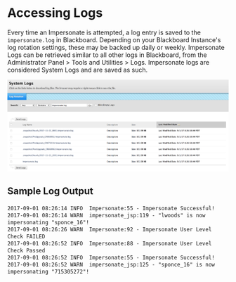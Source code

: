 # Accessing Logs

Every time an Impersonate is attempted, a log entry is saved to the `impersonate.log` in Blackboard. Depending on your Blackboard Instance's log rotation settings, these may be backed up daily or weekly. Impersonate Logs can be retrieved similar to all other logs in Blackboard, from the Administrator Panel &gt; Tools and Utilities &gt; Logs. Impersonate logs are considered System Logs and are saved as such.

![](../.gitbook/assets/logs_list.png)

## Sample Log Output

```text
2017-09-01 08:26:14 INFO  Impersonate:55 - Impersonate Successful!
2017-09-01 08:26:14 WARN  impersonate_jsp:119 - "lwoods" is now impersonating "sponce_16"!
2017-09-01 08:26:26 WARN  Impersonate:92 - Impersonate User Level Check FAILED
2017-09-01 08:26:52 INFO  Impersonate:88 - Impersonate User Level Check Passed
2017-09-01 08:26:52 INFO  Impersonate:55 - Impersonate Successful!
2017-09-01 08:26:52 WARN  impersonate_jsp:125 - "sponce_16" is now impersonating "715305272"!
```

